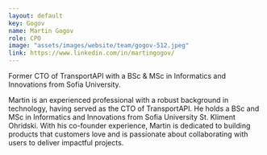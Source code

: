 ```yaml
---
layout: default
key: Gogov
name: Martin Gogov
role: CPO
image: "assets/images/website/team/gogov-512.jpeg"
link: https://www.linkedin.com/in/martingogov/
---
```

Former CTO of TransportAPI with a BSc & MSc in Informatics and Innovations from Sofia University.

Martin is an experienced professional with a robust background in technology, having served as the CTO of TransportAPI. He holds a BSc and MSc in Informatics and Innovations from Sofia University St. Kliment Ohridski. With his co-founder experience, Martin is dedicated to building products that customers love and is passionate about collaborating with users to deliver impactful projects.